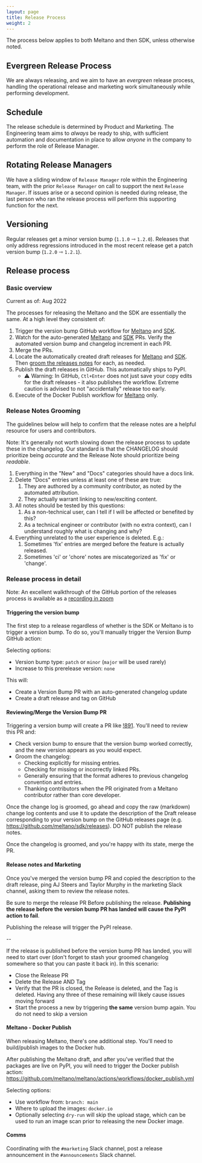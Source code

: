 ```yaml
---
layout: page
title: Release Process
weight: 2
---
```


The process below applies to both Meltano and then SDK, unless otherwise noted.

## Evergreen Release Process

We are always releasing, and we aim to have an _evergreen_ release process, handling the operational release and marketing work simultaneously while performing development.

## Schedule

The release schedule is determined by Product and Marketing. The Engineering team aims to _always_ be ready to ship, with sufficient automation and documentation in place to allow _anyone_ in the company to perform the role of Release Manager.

## Rotating Release Managers

We have a sliding window of `Release Manager` role within the Engineering team, with the prior `Release Manager` on call to support the next `Release Manager`. If issues arise or a second opinion is needed during release, the last person who ran the release process will perform this supporting function for the next.

## Versioning

Regular releases get a minor version bump (`1.1.0` ⇾ `1.2.0`).
Releases that only address regressions introduced in the most recent release get a patch version bump (`1.2.0` ⇾ `1.2.1`).

## Release process

### Basic overview

Current as of: Aug 2022

The processes for releasing the Meltano and the SDK are essentially the same. At a high level they consistent of:

1. Trigger the version bump GitHub workflow for [Meltano](https://github.com/meltano/meltano/actions/workflows/version_bump.yml) and [SDK](https://github.com/meltano/sdk/actions/workflows/version_bump.yml).
2. Watch for the auto-generated [Meltano](https://github.com/meltano/meltano/pulls) and [SDK](https://github.com/meltano/sdk/pulls) PRs. Verify the automated version bump and changelog increment in each PR.
3. Merge the PRs.
4. Locate the automatically created draft releases for [Meltano](https://github.com/meltano/meltano/releases) and [SDK](https://github.com/meltano/sdk/releases). Then [groom the releases notes](#release-notes-grooming) for each, as needed.
5. Publish the draft releases in GitHub. This automatically ships to PyPI.
   - ⚠️ Warning: In GitHub, `Ctl+Enter` does not just save your copy edits for the draft releases - it also publishes the workflow. Extreme caution is advised to not "accidentally" release too early.
7. Execute of the Docker Publish workflow for [Meltano](https://github.com/meltano/meltano/actions/workflows/docker_publish.yml) only.

### Release Notes Grooming

The guidelines below will help to confirm that the release notes are a helpful resource for users and contributors.

Note: It's generally not worth slowing down the release process to update these in the changelog. Our standard is that the CHANGELOG should prioritize being _accurate_ and the Release Note should prioritize being _readable_.

1. Everything in the "New" and "Docs" categories should have a docs link.
1. Delete "Docs" entries unless at least one of these are true:
   1. They are authored by a community contributor, as noted by the automated attribution.
   1. They actually warrant linking to new/exciting content.
1. All notes should be tested by this questions:
   1. As a non-technical user, can I tell if I will be affected or benefited by this?
   1. As a technical engineer or contributor (with no extra context), can I understand roughly what is changing and why?
1. Everything unrelated to the user experience is deleted. E.g.:
   1. Sometimes 'fix' entries are merged before the feature is actually released.
   1. Sometimes 'ci' or 'chore' notes are miscategorized as 'fix' or 'change'.

### Release process in detail

Note: An excellent walkthrough of the GitHub portion of the releases process is available as a [recording in zoom](https://meltano.zoom.us/rec/play/ORP7_YqAfOf7cO1QlzpBgQvzE03sUGWwgaqVM3l73J6Bv4ZNobGHkpBYunfcsbDSZ4EArSQwmWr9sQ2M.sci0rE6xMAfSNMVG?continueMode=true&_x_zm_rtaid=20Z-pMoDQgy0DmRPcCaVvQ.1659731481077.bf202a39d17b8ca28a159b9671132651&_x_zm_rhtaid=985)

#### Triggering the version bump

The first step to a release regardless of whether is the SDK or Meltano is to trigger a version bump. To do so, you'll manually trigger the Version Bump GitHub action:

Selecting options:
- Version bump type: `patch` or `minor` (`major` will be used rarely)
- Increase to this prerelease version: `none`

This will:

- Create a Version Bump PR with an auto-generated changelog update
- Create a draft release and tag on GitHub

#### Reviewing/Merge the Version Bump PR

Triggering a version bump will create a PR like [!891](https://github.com/meltano/sdk/pull/891). You'll need to review this PR and:

- Check version bump to ensure that the version bump worked correctly, and the new version appears as you would expect.
- Groom the changelog:
  - Checking explicitly for missing entries.
  - Checking for missing or incorrectly linked PRs.
  - Generally ensuring that the format adheres to previous changelog convention and entries.
  - Thanking contributors when the PR originated from a Meltano contributor rather than core developer.

Once the change log is groomed, go ahead and copy the raw (markdown) change log contents and use it to update the description of the Draft release corresponding to your version bump on the GitHub releases page (e.g. https://github.com/meltano/sdk/releases). DO NOT publish the release notes.

Once the changelog is groomed, and you're happy with its state, merge the PR.

#### Release notes and Marketing

Once you've merged the version bump PR and copied the description to the draft release, ping AJ Steers and Taylor Murphy in the marketing Slack channel, asking them to review the release notes.

Be sure to merge the release PR Before publishing the release. **Publishing the release before the version bump PR has landed will cause the PyPI action to fail**.

Publishing the release will trigger the PyPI release.

--

If the release is published before the version bump PR has landed, you will need to start over (don't forget to stash your groomed changelog somewhere so that you can paste it back in). In this scenario:

- Close the Release PR
- Delete the Release AND Tag
- Verify that the PR is closed, the Release is deleted, and the Tag is deleted. Having any three of these remaining will likely cause issues moving forward
- Start the process a new by triggering **the same** version bump again. You do not need to skip a version

#### Meltano - Docker Publish

When releasing Meltano, there's one additional step. You'll need to build/publish images to the Docker hub.

After publishing the Meltano draft, and after you've verified that the packages are live on PyPI, you will need to trigger the Docker publish action: https://github.com/meltano/meltano/actions/workflows/docker_publish.yml

Selecting options:

- Use workflow from: `branch: main`
- Where to upload the images: `docker.io`
- Optionally selecting `dry-run` will skip the upload stage, which can be used to run an image scan prior to releasing the new Docker image.

#### Comms

Coordinating with the `#marketing` Slack channel, post a release announcement in the `#announcements` Slack channel.

